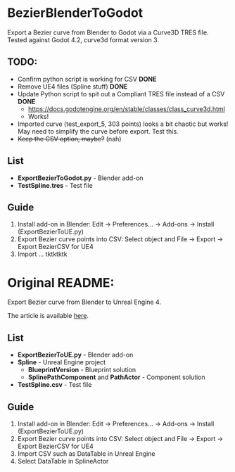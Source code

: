# BezierBlenderToGodot
Export a Bezier curve from Blender to Godot via a Curve3D TRES file.
Tested against Godot 4.2, curve3d format version 3. 

## TODO:
* Confirm python script is working for CSV **DONE**
* Remove UE4 files (Spline stuff) **DONE**
* Update Python script to spit out a Compliant TRES file instead of a CSV **DONE**
  * https://docs.godotengine.org/en/stable/classes/class_curve3d.html
  * Works!
* Imported curve (test_export_5, 303 points) looks a bit chaotic but works! May need to simplify the curve before export. Test this.
* ~~Keep the CSV option, maybe?~~ (nah)

## List
* **ExportBezierToGodot.py** - Blender add-on
* **TestSpline.tres** - Test file

## Guide
1. Install add-on in Blender:
  Edit -> Preferences... -> Add-ons -> Install (ExportBezierToUE.py)
2. Export Bezier curve points into CSV:
  Select object and File -> Export -> Export BezierCSV for UE4
3. Import ... tktktktk

# Original README:
Export Bezier curve from Blender to Unreal Engine 4.

The article is available [here](https://medium.com/@qerrant/export-spline-from-blender-to-unreal-engine-28a4ccdd97c0). 

## List
* **ExportBezierToUE.py** - Blender add-on
* **Spline** - Unreal Engine project
  * **BlueprintVersion** - Blueprint solution
  * **SplinePathComponent** and **PathActor** - Component solution
* **TestSpline.csv** - Test file

## Guide
1. Install add-on in Blender:
  Edit -> Preferences... -> Add-ons -> Install (ExportBezierToUE.py)
2. Export Bezier curve points into CSV:
  Select object and File -> Export -> Export BezierCSV for UE4
3. Import CSV such as DataTable in Unreal Engine
4. Select DataTable in SplineActor

